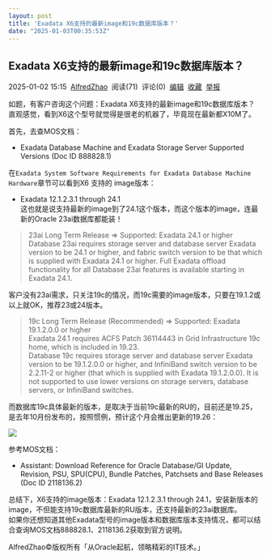 ```yaml
---
layout: post
title: 'Exadata X6支持的最新image和19c数据库版本？'
date: "2025-01-03T00:35:53Z"
---
```

Exadata X6支持的最新image和19c数据库版本？
------------------------------

2025-01-02 15:15  [AlfredZhao](https://www.cnblogs.com/jyzhao)  阅读(71)  评论(0)  [编辑](https://i.cnblogs.com/EditPosts.aspx?postid=18647808)  [收藏](javascript:void\(0\))  [举报](javascript:void\(0\))

如题，有客户咨询这个问题：Exadata X6支持的最新image和19c数据库版本？  
直观感觉，看到X6这个型号就觉得是很老的机器了，毕竟现在最新都X10M了。

首先，去查MOS文档：

*   Exadata Database Machine and Exadata Storage Server Supported Versions (Doc ID 888828.1)

在`Exadata System Software Requirements for Exadata Database Machine Hardware`章节可以看到X6 支持的 image版本：

*   Exadata 12.1.2.3.1 through 24.1  
    这也就是说支持最新的image到了24.1这个版本，而这个版本的image，连最新的Oracle 23ai数据库都能装！

> 23ai Long Term Release => Supported: Exadata 24.1 or higher  
> Database 23ai requires storage server and database server Exadata version to be 24.1 or higher, and fabric switch version to be that which is supplied with Exadata 24.1 or higher. Full Exadata offload functionality for all Database 23ai features is available starting in Exadata 24.1.

客户没有23ai需求，只关注19c的情况，而19c需要的image版本，只要在19.1.2或以上就OK，推荐23或24版本。

> 19c Long Term Release (Recommended) => Supported: Exadata 19.1.2.0.0 or higher  
> Exadata 24.1 requires ACFS Patch 36114443 in Grid Infrastructure 19c home, which is included in 19.23.  
> Database 19c requires storage server and database server Exadata version to be 19.1.2.0.0 or higher, and InfiniBand switch version to be 2.2.11-2 or higher (that which is supplied with Exadata 19.1.2.0.0). It is not supported to use lower versions on storage servers, database servers, or InfiniBand switches.

而数据库19c具体最新的版本，是取决于当前19c最新的RU的，目前还是19.25，是去年10月份发布的，按照惯例，预计这个月会推出更新的19.26：

![](https://img2023.cnblogs.com/blog/635610/202501/635610-20250102151531484-1545213344.jpg)

参考MOS文档：

*   Assistant: Download Reference for Oracle Database/GI Update, Revision, PSU, SPU(CPU), Bundle Patches, Patchsets and Base Releases (Doc ID 2118136.2)

总结下，X6支持的image版本：Exadata 12.1.2.3.1 through 24.1，安装新版本的image，不但能支持19c数据库最新的RU版本，还支持最新的23ai数据库。  
如果你还想知道其他Exadata型号的image版本和数据库版本支持情况，都可以结合查询MOS文档888828.1、2118136.2获取到官方说明。

AlfredZhao©版权所有「从Oracle起航，领略精彩的IT技术。」